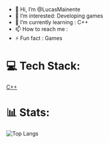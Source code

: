 - 👋 Hi, I’m @LucasMainente
- 👀 I’m interested: Developing games
- 🌱 I’m currently learning : C++
- 📫 How to reach me :
- ⚡ Fun fact : Games

# 💻 Tech Stack:
[C++](https://img.shields.io/badge/C%2B%2B-00599C?style=for-the-badge&logo=c%2B%2B&logoColor=white)

# 📊  Stats:

![Top Langs](https://github-readme-stats.vercel.app/api/wakatime?username=Queijodedev&layout=compact)
